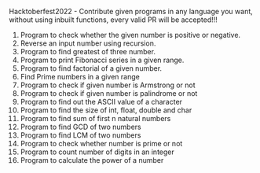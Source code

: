 Hacktoberfest2022 - Contribute given programs in any language you want, without using inbuilt functions, every valid PR will be accepted!!!
1) Program to check whether the given number is positive or negative.
2) Reverse an input number using recursion.
3) Program to find greatest of three number.
4) Program to print Fibonacci series in a given range.
5) Program to find factorial of a given number.
6) Find Prime numbers in a given range
7) Program to check if given number is Armstrong or not
8) Program to check if given number is palindrome or not
9) Program to find out the ASCII value of a character
10) Program to find the size of int, float, double and char
11) Program to find sum of first n natural numbers
12) Program to find GCD of two numbers
13) Program to find LCM of two numbers
14) Program to check whether number is prime or not
15) Program to count number of digits in an integer
16) Program to calculate the power of a number
